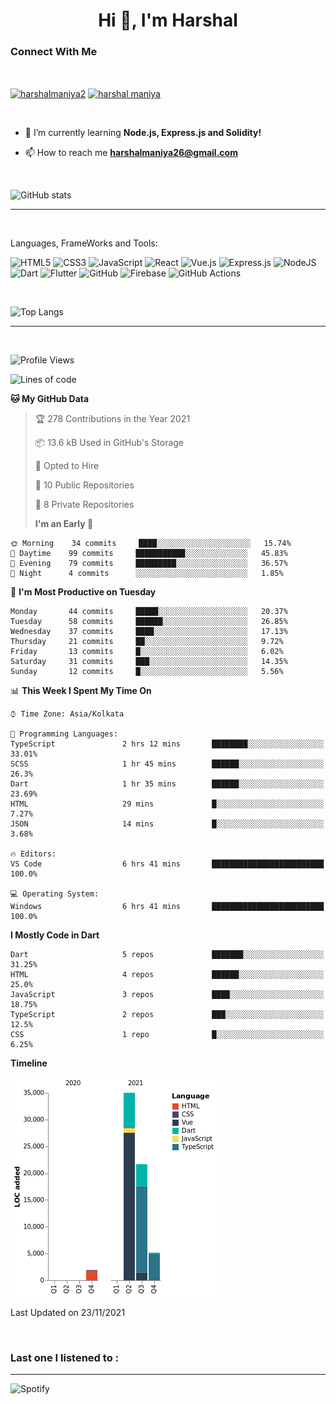 <h1 align="center">Hi 👋, I'm Harshal</h1>

### Connect With Me

<br/>

 <p align="left">
<a href="https://twitter.com/harshalmaniya2" target="blank"><img align="center" src="https://raw.githubusercontent.com/rahuldkjain/github-profile-readme-generator/master/src/images/icons/Social/twitter.svg" alt="harshalmaniya2" height="30" width="40" /></a>
<a href="https://www.linkedin.com/in/harshal-maniya-74459a120/" target="blank"><img align="center" src="https://raw.githubusercontent.com/rahuldkjain/github-profile-readme-generator/master/src/images/icons/Social/linked-in-alt.svg" alt="harshal maniya" height="30" width="40" /></a>
</p>

 <br/>

- 🌱 I’m currently learning **Node.js, Express.js and Solidity!**

- 📫 How to reach me **harshalmaniya26@gmail.com**

 <br/>

![GitHub stats](https://github-readme-stats.vercel.app/api?username=harshal2608&show_icons=true&theme=dark&count_private=true)

---

 <br/>

Languages, FrameWorks and Tools:

<img alt="HTML5" src="https://img.shields.io/badge/html5%20-%23E34F26.svg?&style=for-the-badge&logo=html5&logoColor=white"/> <img alt="CSS3" src="https://img.shields.io/badge/css3%20-%231572B6.svg?&style=for-the-badge&logo=css3&logoColor=white"/> <img alt="JavaScript" src="https://img.shields.io/badge/javascript%20-%23323330.svg?&style=for-the-badge&logo=javascript&logoColor=%23F7DF1E"/> <img alt="React" src="https://img.shields.io/badge/react%20-%2320232a.svg?&style=for-the-badge&logo=react&logoColor=%2361DAFB"/> <img alt="Vue.js" src="https://img.shields.io/badge/vuejs%20-%2335495e.svg?&style=for-the-badge&logo=vue.js&logoColor=%234FC08D"/> <img alt="Express.js" src="https://img.shields.io/badge/express.js%20-%23404d59.svg?&style=for-the-badge"/> <img alt="NodeJS" src="https://img.shields.io/badge/node.js%20-%2343853D.svg?&style=for-the-badge&logo=node.js&logoColor=white"/> <img alt="Dart" src="https://img.shields.io/badge/dart-%230175C2.svg?&style=for-the-badge&logo=dart&logoColor=white"/> <img alt="Flutter" src="https://img.shields.io/badge/Flutter%20-%2302569B.svg?&style=for-the-badge&logo=Flutter&logoColor=white" /> <img alt="GitHub" src="https://img.shields.io/badge/github%20-%23121011.svg?&style=for-the-badge&logo=github&logoColor=white"/> <img alt="Firebase" src="https://img.shields.io/badge/firebase%20-%23039BE5.svg?&style=for-the-badge&logo=firebase"/> <img alt="GitHub Actions" src="https://img.shields.io/badge/github%20actions%20-%232671E5.svg?&style=for-the-badge&logo=github%20actions&logoColor=white"/>

 <br/>

![Top Langs](https://github-readme-stats.vercel.app/api/top-langs/?username=harshal2608)

---

 <br/>

<!--START_SECTION:waka-->

![Profile Views](http://img.shields.io/badge/Profile%20Views-37-blue)

![Lines of code](https://img.shields.io/badge/From%20Hello%20World%20I%27ve%20Written-87515%20lines%20of%20code-blue)

**🐱 My GitHub Data**

> 🏆 278 Contributions in the Year 2021
>
> 📦 13.6 kB Used in GitHub's Storage
>
> 💼 Opted to Hire
>
> 📜 10 Public Repositories
>
> 🔑 8 Private Repositories
>
> **I'm an Early 🐤**

```text
🌞 Morning    34 commits     ████░░░░░░░░░░░░░░░░░░░░░   15.74%
🌆 Daytime    99 commits     ███████████░░░░░░░░░░░░░░   45.83%
🌃 Evening    79 commits     █████████░░░░░░░░░░░░░░░░   36.57%
🌙 Night      4 commits      ░░░░░░░░░░░░░░░░░░░░░░░░░   1.85%

```

📅 **I'm Most Productive on Tuesday**

```text
Monday       44 commits     █████░░░░░░░░░░░░░░░░░░░░   20.37%
Tuesday      58 commits     ██████░░░░░░░░░░░░░░░░░░░   26.85%
Wednesday    37 commits     ████░░░░░░░░░░░░░░░░░░░░░   17.13%
Thursday     21 commits     ██░░░░░░░░░░░░░░░░░░░░░░░   9.72%
Friday       13 commits     █░░░░░░░░░░░░░░░░░░░░░░░░   6.02%
Saturday     31 commits     ███░░░░░░░░░░░░░░░░░░░░░░   14.35%
Sunday       12 commits     █░░░░░░░░░░░░░░░░░░░░░░░░   5.56%

```

📊 **This Week I Spent My Time On**

```text
⌚︎ Time Zone: Asia/Kolkata

💬 Programming Languages:
TypeScript               2 hrs 12 mins       ████████░░░░░░░░░░░░░░░░░   33.01%
SCSS                     1 hr 45 mins        ██████░░░░░░░░░░░░░░░░░░░   26.3%
Dart                     1 hr 35 mins        ██████░░░░░░░░░░░░░░░░░░░   23.69%
HTML                     29 mins             █░░░░░░░░░░░░░░░░░░░░░░░░   7.27%
JSON                     14 mins             █░░░░░░░░░░░░░░░░░░░░░░░░   3.68%

🔥 Editors:
VS Code                  6 hrs 41 mins       █████████████████████████   100.0%

💻 Operating System:
Windows                  6 hrs 41 mins       █████████████████████████   100.0%

```

**I Mostly Code in Dart**

```text
Dart                     5 repos             ███████░░░░░░░░░░░░░░░░░░   31.25%
HTML                     4 repos             ██████░░░░░░░░░░░░░░░░░░░   25.0%
JavaScript               3 repos             ████░░░░░░░░░░░░░░░░░░░░░   18.75%
TypeScript               2 repos             ███░░░░░░░░░░░░░░░░░░░░░░   12.5%
CSS                      1 repo              █░░░░░░░░░░░░░░░░░░░░░░░░   6.25%

```

**Timeline**

![Chart not found](https://raw.githubusercontent.com/harshal2608/harshal2608/master/charts/bar_graph.png)

Last Updated on 23/11/2021

<!--END_SECTION:waka-->

 <br/>

### Last one I listened to :

---

![Spotify](https://novatorem-seven-psi.vercel.app/api/spotify)
